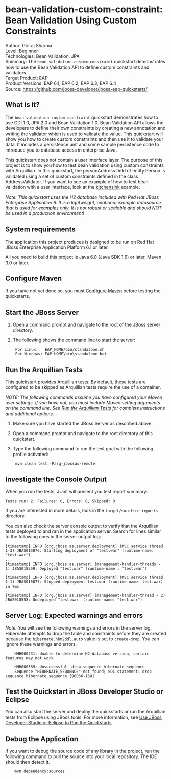 bean-validation-custom-constraint: Bean Validation Using Custom Constraints
===========================================================================
Author: Giriraj Sharma  
Level: Beginner  
Technologies: Bean Validation, JPA  
Summary: The `bean-validation-custom-constraint` quickstart demonstrates how to use the Bean Validation API to define custom constraints and validators.  
Target Product: EAP  
Product Versions: EAP 6.1, EAP 6.2, EAP 6.3, EAP 6.4  
Source: <https://github.com/jboss-developer/jboss-eap-quickstarts/>  

What is it?
-----------

The `bean-validation-custom-constraint` quickstart demonstrates how to use CDI 1.0, JPA 2.0 and Bean Validation 1.0. Bean Validation API allows the developers to define their own constraints by creating a new annotation and writing the validator which is used to validate the value. This quickstart will show you how to create custom constraints and then use it to validate your data. It includes a persistence unit and some sample persistence code to introduce you to database access in enterprise Java. 

This quickstart does not contain a user interface layer. The purpose of this project is to show you how to test bean validation using custom constraints with Arquillian. In this quickstart, the personAddress field of entity Person is validated using a set of custom constraints defined in the class AddressValidator. If you want to see an example of how to test bean validation with a user interface, look at the [kitchensink](../kitchensink/README.md) example.

_Note: This quickstart uses the H2 database included with Red Hat JBoss Enterprise Application 6. It is a lightweight, relational example datasource that is used for examples only. It is not robust or scalable and should NOT be used in a production environment!_

System requirements
-------------------

The application this project produces is designed to be run on Red Hat JBoss Enterprise Application Platform 6.1 or later. 

All you need to build this project is Java 6.0 (Java SDK 1.6) or later, Maven 3.0 or later.

 
Configure Maven
---------------

If you have not yet done so, you must [Configure Maven](https://github.com/jboss-developer/jboss-developer-shared-resources/blob/master/guides/CONFIGURE_MAVEN.md#configure-maven-to-build-and-deploy-the-quickstarts) before testing the quickstarts.


Start the JBoss Server
-------------------------

1. Open a command prompt and navigate to the root of the JBoss server directory.
2. The following shows the command line to start the server:

        For Linux:   EAP_HOME/bin/standalone.sh
        For Windows: EAP_HOME\bin\standalone.bat


Run the Arquillian Tests 
-------------------------

This quickstart provides Arquillian tests. By default, these tests are configured to be skipped as Arquillian tests require the use of a container. 

_NOTE: The following commands assume you have configured your Maven user settings. If you have not, you must include Maven setting arguments on the command line. See [Run the Arquillian Tests](https://github.com/jboss-developer/jboss-developer-shared-resources/blob/master/guides/RUN_ARQUILLIAN_TESTS.md#run-the-arquillian-tests) for complete instructions and additional options._

1. Make sure you have started the JBoss Server as described above.
2. Open a command prompt and navigate to the root directory of this quickstart.
3. Type the following command to run the test goal with the following profile activated:

        mvn clean test -Parq-jbossas-remote 


Investigate the Console Output
----------------------------

When you run the tests, JUnit will present you test report summary:

    Tests run: 2, Failures: 0, Errors: 0, Skipped: 0

If you are interested in more details, look in the `target/surefire-reports` directory. 

You can also check the server console output to verify that the Arquillian tests deployed to and ran in the application server. Search for lines similar to the following ones in the server output log:

    [timestamp] INFO [org.jboss.as.server.deployment] (MSC service thread 1-3) JBAS015876: Starting deployment of "test.war" (runtime-name: "test.war")
    ...
    [timestamp] INFO [org.jboss.as.server] (management-handler-threads - 1) JBAS018559: Deployed "test.war" (runtime-name : "test.war")
    ...
    [timestamp] INFO [org.jboss.as.server.deployment] (MSC service thread 1-1) JBAS015877: Stopped deployment test.war (runtime-name: test.war) in 7ms
    ...
    [timestamp] INFO [org.jboss.as.server] (management-handler-thread - 2) JBAS018558: Undeployed "test.war  (runtime-name: "test.war")


Server Log: Expected warnings and errors
-----------------------------------

_Note:_ You will see the following warnings and errors in the server log. Hibernate attempts to drop the table and constraints before they are created because the `hibernate.hbm2ddl.auto` value is set to `create-drop`. You can ignore these warnings and errors.

        HHH000431: Unable to determine H2 database version, certain features may not work

        HHH000389: Unsuccessful: drop sequence hibernate_sequence
        Sequence "HIBERNATE_SEQUENCE" not found; SQL statement: drop sequence hibernate_sequence [90036-168]


Test the Quickstart in JBoss Developer Studio or Eclipse
-------------------------------------
You can also start the server and deploy the quickstarts or run the Arquillian tests from Eclipse using JBoss tools. For more information, see [Use JBoss Developer Studio or Eclipse to Run the Quickstarts](https://github.com/jboss-developer/jboss-developer-shared-resources/blob/master/guides/USE_JBDS.md#use-jboss-developer-studio-or-eclipse-to-run-the-quickstarts) 


Debug the Application
------------------------------------

If you want to debug the source code of any library in the project, run the following command to pull the source into your local repository. The IDE should then detect it.

        mvn dependency:sources


